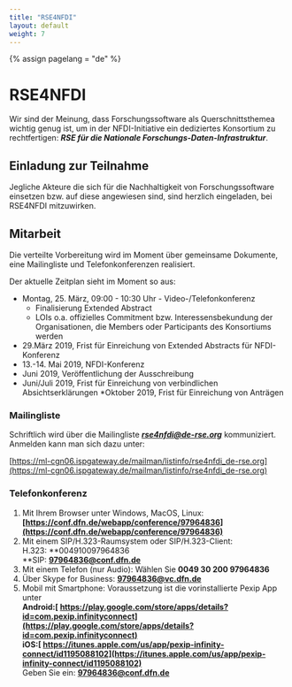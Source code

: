 ```yaml
---
title: "RSE4NFDI"
layout: default
weight: 7
---
```

<!-- Set variable "lang" to reflect page language -->
{% assign pagelang = "de" %}

# RSE4NFDI

Wir sind der Meinung, dass Forschungssoftware als Querschnittsthemea wichtig genug ist, um in der
NFDI-Initiative ein dediziertes Konsortium zu rechtfertigen:  ***RSE für die Nationale Forschungs-Daten-Infrastruktur***.

## Einladung zur Teilnahme

Jegliche Akteure die sich für die Nachhaltigkeit von Forschungssoftware einsetzen bzw. auf diese angewiesen sind, 
sind herzlich eingeladen, bei RSE4NFDI mitzuwirken.

## Mitarbeit

Die verteilte Vorbereitung wird im Moment über gemeinsame Dokumente, eine Mailingliste und Telefonkonferenzen realisiert.

Der aktuelle Zeitplan sieht im Moment so aus:
* Montag, 25. März, 09:00 - 10:30 Uhr - Video-/Telefonkonferenz
  * Finalisierung Extended Abstract
  * LOIs o.a. offizielles Commitment bzw. Interessensbekundung der Organisationen, die Members oder Participants des Konsortiums werden
* 29.März 2019, Frist für Einreichung von Extended Abstracts für NFDI-Konferenz
* 13.-14. Mai 2019, NFDI-Konferenz
* Juni 2019, Veröffentlichung der Ausschreibung
* Juni/Juli 2019, Frist für Einreichung von verbindlichen Absichtserklärungen
*Oktober 2019, Frist für Einreichung von Anträgen


### Mailingliste

Schriftlich wird über die Mailingliste ***rse4nfdi@de-rse.org*** kommuniziert. Anmelden kann man sich dazu unter:

[https://ml-cgn06.ispgateway.de/mailman/listinfo/rse4nfdi_de-rse.org](https://ml-cgn06.ispgateway.de/mailman/listinfo/rse4nfdi_de-rse.org)

### Telefonkonferenz

1. Mit Ihrem Browser unter Windows, MacOS, Linux: 	 \
**[https://conf.dfn.de/webapp/conference/97964836](https://conf.dfn.de/webapp/conference/97964836)**
2. Mit einem SIP/H.323-Raumsystem oder SIP/H.323-Client: \
H.323: **004910097964836 \
**SIP: **97964836@conf.dfn.de**
3. Mit einem Telefon (nur Audio): Wählen Sie **0049 30 200 97964836**
4. Über Skype for Business: **97964836@vc.dfn.de**
5. Mobil mit Smartphone: Voraussetzung ist die vorinstallierte Pexip App unter  \
**Android:[ https://play.google.com/store/apps/details?id=com.pexip.infinityconnect](https://play.google.com/store/apps/details?id=com.pexip.infinityconnect)**  \
**iOS:[ https://itunes.apple.com/us/app/pexip-infinity-connect/id1195088102](https://itunes.apple.com/us/app/pexip-infinity-connect/id1195088102)** \
Geben Sie ein: **97964836@conf.dfn.de** 